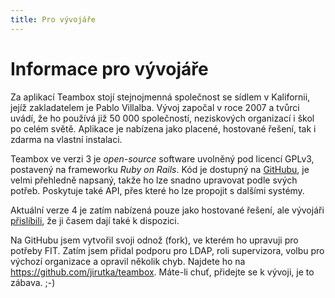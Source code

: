 ```yaml
---
title: Pro vývojáře
---
```


Informace pro vývojáře
======================

Za aplikací Teambox stojí stejnojmenná společnost se sídlem v Kalifornii, jejíž zakladatelem je Pablo Villalba. Vývoj započal v roce 2007 a tvůrci uvádí, že ho používá již 50 000 společností, neziskových organizací i škol po celém světě. Aplikace je nabízena jako placené, hostované řešení, tak i zdarma na vlastní instalaci.

Teambox ve verzi 3 je _open-source_ software uvolněný pod licencí GPLv3, postavený na frameworku _Ruby on Rails_. Kód je dostupný na [GitHubu](https://github.com/teambox/teambox), je velmi přehledně napsaný, takže ho lze snadno upravovat podle svých potřeb. Poskytuje také API, přes které ho lze propojit s dalšími systémy.

Aktuální verze 4 je zatím nabízená pouze jako hostované řešení, ale vývojáři [přislíbili](http://teambox.com/open-source/), že ji časem dají také k dispozici.

Na GitHubu jsem vytvořil svoji odnož (fork), ve kterém ho upravuji pro potřeby FIT. Zatím jsem přidal podporu pro LDAP, roli supervizora, volbu pro výchozí organizace a opravil několik chyb. Najdete ho na https://github.com/jirutka/teambox. Máte-li chuť, přidejte se k vývoji, je to zábava. ;-)

